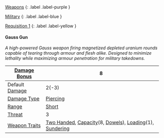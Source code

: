 
[Weapons](Game/Core/Weapons)
{: .label .label-purple }

[Military](Game/Military)
{: .label .label-blue }

[Requisition 1](Game/Deployment#Requisition)
{: .label .label-yellow }
#### Gauss Gun
*A high-powered Gauss weapon firing magnetized depleted uranium rounds capable of tearing through armour and flesh alike. Designed to minimize lethality while maximizing armour penetration for military takedowns.*

| [Damage Bonus](Game/Core/Weapons#Damage%20Bonus) | 8 |
| ---- | ---- |
| Default [Damage](Core/Weapons#Calculating%20Damage) | 2(-3) |
| [Damage Type](Core/Weapons#Damage%20Type) | [Piercing](Core/Injury#Piercing) |
| [Range](Core/Weapons#Range) | [Short](Core/Movement#Short) |
| [Threat](Core/Weapons#Threat) | 3 |
| [Weapon Traits](Core/Weapon-Traits) | [Two Handed](Core/Weapon-Traits#Two%20Handed), [Capacity](Core/Weapon-Traits#Capacity(X,%20Type))(8, [Dowels](Munition-Details#Dowels)), [Loading](Core/Weapon-Traits#Loading(X))(1), [Sundering](Core/Weapon-Traits#Sundering) |
